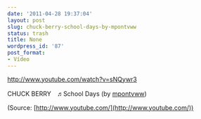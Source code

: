 ```yaml
---
date: '2011-04-28 19:37:04'
layout: post
slug: chuck-berry-school-days-by-mpontvww
status: trash
title: None
wordpress_id: '87'
post_format:
- Vídeo
---
```


http://www.youtube.com/watch?v=sNQywr3


CHUCK BERRY　♬School Days (by [mpontvww](http://www.youtube.com/watch?v=sNQywr3-HoY&feature=related))

(Source: [http://www.youtube.com/](http://www.youtube.com/))
